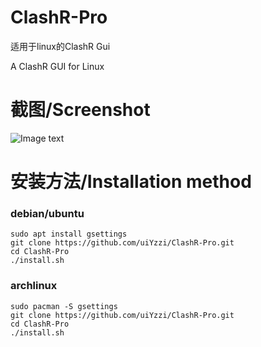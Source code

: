# ClashR-Pro
适用于linux的ClashR Gui

A ClashR GUI for Linux

# 截图/Screenshot
![Image text](https://raw.githubusercontent.com/uiYzzi/ClashR-Pro/master/screenshot/1.png)
# 安装方法/Installation method
### debian/ubuntu
    sudo apt install gsettings
    git clone https://github.com/uiYzzi/ClashR-Pro.git
    cd ClashR-Pro
    ./install.sh
### archlinux
    sudo pacman -S gsettings
    git clone https://github.com/uiYzzi/ClashR-Pro.git
    cd ClashR-Pro
    ./install.sh
